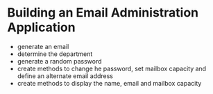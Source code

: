 # Building an Email Administration Application
- generate an email 
- determine the department
- generate a random password
- create methods to change he password, set mailbox capacity and define an alternate email address
- create methods to display the name, email and mailbox capacity

